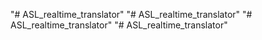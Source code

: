 "# ASL_realtime_translator" 
"# ASL_realtime_translator" 
"# ASL_realtime_translator" 
"# ASL_realtime_translator" 
